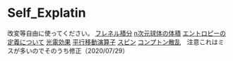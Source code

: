 # Self_Explatin
改変等自由に使ってください。
[フレネル積分](フレネル積分.pdf)
[n次元球体の体積](n次元球体の体積.pdf)
[エントロピーの定義について](entropy.pdf)
[光電効果](photonelectriceffect.pdf)
[平行移動演算子](平行移動演算子.pdf)
[スピン](spin.pdf)
[コンプトン散乱](compton.pdf)　注意これはミスが多いのでそのうち修正（2020/07/29）
